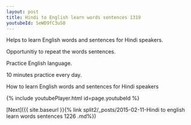 ```yaml
---
layout: post
title: Hindi to English learn words sentences 1319 
youtubeId: SeWD9fC3uS0
---
```

 
 
Helps to learn English words and sentences for Hindi speakers.

Opportunitiy to repeat the words sentences. 

Practice English language. 
 
10 minutes practice every day. 
 
How to learn English words and sentences for Hindi speakers 
 
{% include youtubePlayer.html id=page.youtubeId %}
 
 
[Next]({{ site.baseurl }}{% link  split2/_posts/2015-02-11-Hindi to english learn words sentences 1226 .md%})
 
